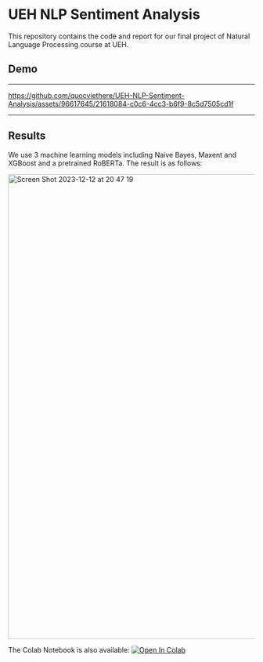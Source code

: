 # UEH NLP Sentiment Analysis
This repository contains the code and report for our final project of Natural Language Processing course at UEH.


## Demo
---

https://github.com/quocviethere/UEH-NLP-Sentiment-Analysis/assets/96617645/21618084-c0c6-4cc3-b6f9-8c5d7505cd1f

---

## Results

We use 3 machine learning models including Naive Bayes, Maxent and XGBoost and a pretrained RoBERTa. The result is as follows:

<img width="948" alt="Screen Shot 2023-12-12 at 20 47 19" src="https://github.com/quocviethere/UEH-NLP-Sentiment-Analysis/assets/96617645/b2933c3e-f914-44b6-abba-a338d5a9181b">


The Colab Notebook is also available:
[![Open In Colab](https://colab.research.google.com/assets/colab-badge.svg)]([https://colab.research.google.com/github/[Your-GitHub-Username]/[Your-Repo-Name]/blob/[Branch-Name]/[Path-To-Your-Notebook.ipynb]](https://colab.research.google.com/drive/1xVJJBzXdzL3dGXZQw9glIKw7c7IcJ77f?usp=sharing)https://colab.research.google.com/drive/1xVJJBzXdzL3dGXZQw9glIKw7c7IcJ77f?usp=sharing)




